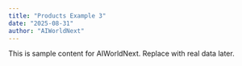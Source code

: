 ```yaml
---
title: "Products Example 3"
date: "2025-08-31"
author: "AIWorldNext"
---
```

This is sample content for AIWorldNext. Replace with real data later.
